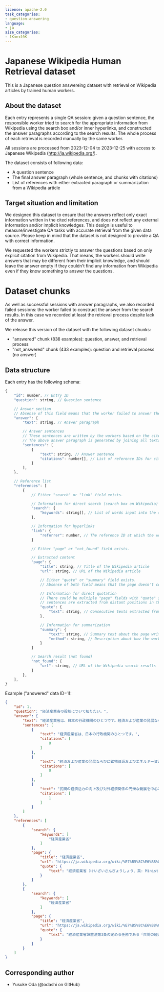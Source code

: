 ```yaml
---
license: apache-2.0
task_categories:
- question-answering
language:
- ja
size_categories:
- 1K<n<10K
---
```


# Japanese Wikipedia Human Retrieval dataset

This is a Japanese question answereing dataset with retrieval on Wikipedia articles
by trained human workers.

## About the dataset

Each entry represents a single QA session:
given a question sentence, the responsible worker tried to search for the appropriate
information from Wikipedia using the search box and/or inner hyperlinks, and constructed
the answer paragraphs according to the search results.
The whole process of each retrieval is recorded manually by the same worker.

All sessions are processed from 2023-12-04 to 2023-12-25 with access to Japanese Wikipedia
(http://ja.wikipedia.org/).

The dataset consists of following data:

* A question sentence
* The final answer paragraph (whole sentence, and chunks with citations)
* List of references with either extracted paragraph or summarization from a Wikipedia
article

## Target situation and limitation

We designed this dataset to ensure that the answers reflect only exact information written in the cited references,
and does not reflect any external information and/or implicit knowledges.
This design is useful to measure/investigate QA tasks with accurate retrieval from the given data source.
Please keep in mind that the dataset is not designed to provide a QA with correct information.

We requested the workers strictly to answer the questions based on only explicit citation from Wikipedia.
That means, the workers should write answers that may be different from their implicit knowledge,
and should leave the answer empty if they couldn't find any information from Wikipedia
even if they know something to answer the questions.

# Dataset chunks

As well as successful sessions with answer paragraphs, we also recorded failed sessions:
the worker failed to construct the answer from the search results.
In this case we recorded at least the retrieval process despite lack of the answer.

We release this version of the dataset with the following dataset chunks:

* "answered" chunk (838 examples): question, answer, and retrieval process
* "not_answered" chunk (433 examples): question and retrieval process (no answer)

## Data structure

Each entry has the following schema:

```js
{
    "id": number, // Entry ID
    "question": string, // Question sentence

    // Answer section
    // Absense of this field means that the worker failed to answer the question.
    "answer": {
        "text": string, // Answer paragraph

        // Answer sentences
        // These sentences are written by the workers based on the cited references.
        // The above answer paragraph is generated by joining all texts in this list.
        "sentences": [
            {
                "text": string, // Answer sentence
                "citations": number[], // List of reference IDs for citation
            }
        ],
    },

    // Reference list
    "references": [
        {
            // Either "search" or "link" field exists.

            // Information for direct search (search box on Wikipedia)
            "search": {
                "keywords": string[], // List of words input into the search box
            },

            // Information for hyperlinks
            "link": {
                "referrer": number, // The reference ID at which the worker clicked the hyperlink
            }

            // Either "page" or "not_found" field exists.

            // Extracted content
            "page": {
                "title": string, // Title of the Wikipedia article
                "url": string, // URL of the Wikipedia article

                // Either "quote" or "summary" field exists.
                // Absense of both field means that the page doesn't contain appropriate data.

                // Information for direct quotation
                // There could be multiple "page" fields with "quote" subfield if multiple
                // sentences are extracted from distant positions in the same page.
                "quote": {
                    "text": string, // Consecutive texts extracted from the article
                },

                // Information for summarization
                "summary": {
                    "text": string, // Summary text about the page written by the worker.
                    "method": string, // Description about how the worker wrote the summary.
                }
            }

            // Search result (not found)
            "not_found": {
                "url": string, // URL of the Wikipedia search results
            }
        },
    ],
}
```

Example ("answered" data ID=1):

```json
{
    "id": 1,
    "question": "経済産業省の役割について知りたい。",
    "answer": {
        "text": "経済産業省は、日本の行政機関のひとつです。経済および産業の発展ならびに鉱物資源およびエネルギー資源の供給に関する行政を所管しています。民間の経済活力の向上及び対外経済関係の円滑な発展を中心とする経済及び産業の発展並びに鉱物資源及びエネルギー資源の安定的かつ効率的な供給の確保を図るために、マクロ経済政策、産業政策、通商政策、貿易管理業務、産業技術政策、流通政策、エネルギー政策などを所管しています。",
        "sentences": [
            {
                "text": "経済産業省は、日本の行政機関のひとつです。",
                "citations": [
                    0
                ]
            },
            {
                "text": "経済および産業の発展ならびに鉱物資源およびエネルギー資源の供給に関する行政を所管しています。",
                "citations": [
                    0
                ]
            },
            {
                "text": "民間の経済活力の向上及び対外経済関係の円滑な発展を中心とする経済及び産業の発展並びに鉱物資源及びエネルギー資源の安定的かつ効率的な供給の確保を図るために、マクロ経済政策、産業政策、通商政策、貿易管理業務、産業技術政策、流通政策、エネルギー政策などを所管しています。",
                "citations": [
                    1
                ]
            }
        ]
    },
    "references": [
        {
            "search": {
                "keywords": [
                    "経済産業省"
                ]
            },
            "page": {
                "title": "経済産業省",
                "url": "https://ja.wikipedia.org/wiki/%E7%B5%8C%E6%B8%88%E7%94%A3%E6%A5%AD%E7%9C%81",
                "quote": {
                    "text": "経済産業省（けいざいさんぎょうしょう、英: Ministry of Economy, Trade and Industry、略称: METI）は、日本の行政機関のひとつ[4]。経済および産業の発展ならびに鉱物資源およびエネルギー資源の供給に関する行政を所管する[注釈 1]。"
                }
            }
        },
        {
            "search": {
                "keywords": [
                    "経済産業省"
                ]
            },
            "page": {
                "title": "経済産業省",
                "url": "https://ja.wikipedia.org/wiki/%E7%B5%8C%E6%B8%88%E7%94%A3%E6%A5%AD%E7%9C%81",
                "quote": {
                    "text": "経済産業省設置法第3条の定める任務である「民間の経済活力の向上及び対外経済関係の円滑な発展を中心とする経済及び産業の発展並びに鉱物資源及びエネルギー資源の安定的かつ効率的な供給の確保を図ること」を達成するため、マクロ経済政策、産業政策、通商政策、貿易管理業務、産業技術政策、流通政策、エネルギー政策などを所管する。"
                }
            }
        }
    ]
}
```

## Corresponding author

* Yusuke Oda (@odashi on GitHub)